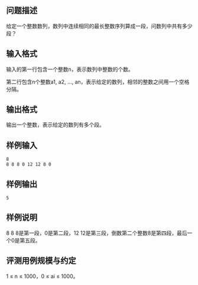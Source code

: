 

## 问题描述



给定一个整数数列，数列中连续相同的最长整数序列算成一段，问数列中共有多少段？



## 输入格式



输入的第一行包含一个整数n，表示数列中整数的个数。

第二行包含n个整数a1, a2, &hellip;, an，表示给定的数列，相邻的整数之间用一个空格分隔。



## 输出格式



输出一个整数，表示给定的数列有多个段。



## 样例输入
```
8
8 8 8 0 12 12 8 0
```
## 样例输出
```
5
```
## 样例说明

8 8 8是第一段，0是第二段，12 12是第三段，倒数第二个整数8是第四段，最后一个0是第五段。

## 评测用例规模与约定

1 &le; n &le; 1000，0 &le; ai &le; 1000。